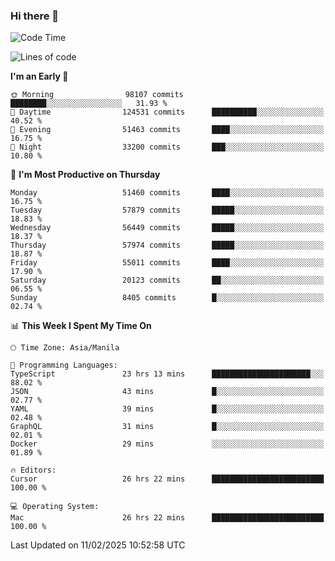 ### Hi there 👋

<!--START_SECTION:waka-->
![Code Time](http://img.shields.io/badge/Code%20Time-5%2C847%20hrs%2012%20mins-blue)

![Lines of code](https://img.shields.io/badge/From%20Hello%20World%20I%27ve%20Written-118.7%20million%20lines%20of%20code-blue)

**I'm an Early 🐤** 

```text
🌞 Morning                98107 commits       ████████░░░░░░░░░░░░░░░░░   31.93 % 
🌆 Daytime                124531 commits      ██████████░░░░░░░░░░░░░░░   40.52 % 
🌃 Evening                51463 commits       ████░░░░░░░░░░░░░░░░░░░░░   16.75 % 
🌙 Night                  33200 commits       ███░░░░░░░░░░░░░░░░░░░░░░   10.80 % 
```
📅 **I'm Most Productive on Thursday** 

```text
Monday                   51460 commits       ████░░░░░░░░░░░░░░░░░░░░░   16.75 % 
Tuesday                  57879 commits       █████░░░░░░░░░░░░░░░░░░░░   18.83 % 
Wednesday                56449 commits       █████░░░░░░░░░░░░░░░░░░░░   18.37 % 
Thursday                 57974 commits       █████░░░░░░░░░░░░░░░░░░░░   18.87 % 
Friday                   55011 commits       ████░░░░░░░░░░░░░░░░░░░░░   17.90 % 
Saturday                 20123 commits       ██░░░░░░░░░░░░░░░░░░░░░░░   06.55 % 
Sunday                   8405 commits        █░░░░░░░░░░░░░░░░░░░░░░░░   02.74 % 
```


📊 **This Week I Spent My Time On** 

```text
🕑︎ Time Zone: Asia/Manila

💬 Programming Languages: 
TypeScript               23 hrs 13 mins      ██████████████████████░░░   88.02 % 
JSON                     43 mins             █░░░░░░░░░░░░░░░░░░░░░░░░   02.77 % 
YAML                     39 mins             █░░░░░░░░░░░░░░░░░░░░░░░░   02.48 % 
GraphQL                  31 mins             █░░░░░░░░░░░░░░░░░░░░░░░░   02.01 % 
Docker                   29 mins             ░░░░░░░░░░░░░░░░░░░░░░░░░   01.89 % 

🔥 Editors: 
Cursor                   26 hrs 22 mins      █████████████████████████   100.00 % 

💻 Operating System: 
Mac                      26 hrs 22 mins      █████████████████████████   100.00 % 
```


 Last Updated on 11/02/2025 10:52:58 UTC
<!--END_SECTION:waka-->


<!--
**rad182/rad182** is a ✨ _special_ ✨ repository because its `README.md` (this file) appears on your GitHub profile.

Here are some ideas to get you started:

- 🔭 I’m currently working on ...
- 🌱 I’m currently learning ...
- 👯 I’m looking to collaborate on ...
- 🤔 I’m looking for help with ...
- 💬 Ask me about ...
- 📫 How to reach me: ...
- 😄 Pronouns: ...
- ⚡ Fun fact: ...
-->
